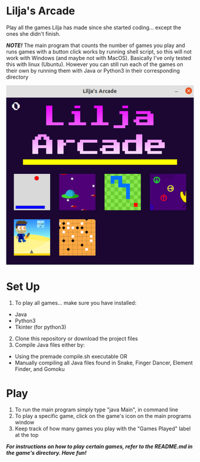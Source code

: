 # Lilja's Arcade
Play all the games Lilja has made since she started coding... except the ones she didn't finish.

***NOTE!***
The main program that counts the number of games you play and runs games with a button click works by running shell script, 
so this will not work with Windows (and maybe not with MacOS). Basically I've only tested this with linux (Ubuntu). However you can still run each of the games on their own by running them with Java or Python3 in their corresponding directory

![alt text](https://github.com/LiljaKiiski/Arcade/blob/master/images/cover.png)

# Set Up
1. To play all games... make sure you have installed:
- Java 
- Python3
- Tkinter (for python3)
2. Clone this repository or download the project files
3. Compile Java files either by:
- Using the premade compile.sh executable OR
- Manually compiling all Java files found in Snake, Finger Dancer, Element Finder, and Gomoku

# Play
1. To run the main program simply type "java Main", in command line
2. To play a specific game, click on the game's icon on the main programs window
3. Keep track of how many games you play with the "Games Played" label at the top

***For instructions on how to play certain games, refer to the README.md in the game's directory. Have fun!***
